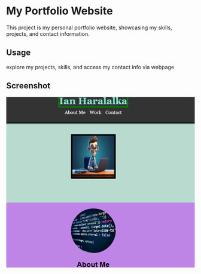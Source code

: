 # My Portfolio Website

This project is my personal portfolio website, showcasing my skills, projects, and contact information.



## Usage

explore my projects, skills, and access my contact info via webpage

## Screenshot

<img src = "assets/Screenshot 2024-02-15 123134.png">



